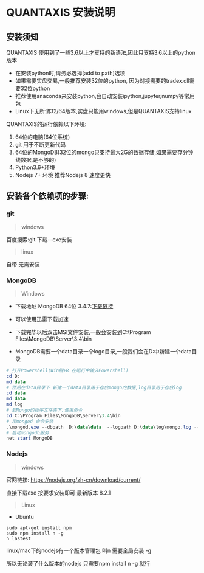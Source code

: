 # QUANTAXIS 安装说明

## 安装须知

QUANTAXIS 使用到了一些3.6以上才支持的新语法,因此只支持3.6以上的python版本

* 在安装python时,请务必选择[add to path]选项
* 如果需要实盘交易,一般推荐安装32位的python, 因为对接需要的tradex.dll需要32位python
* 推荐使用anaconda来安装python,会自动安装ipython,jupyter,numpy等常用包
* Linux下无所谓32/64版本,实盘只能用windows,但是QUANTAXIS支持linux

QUANTAXIS的运行依赖以下环境:

1. 64位的电脑(64位系统)
2. git 用于不断更新代码
2. 64位的MongoDB(32位的mongo只支持最大2G的数据存储,如果需要存分钟线数据,是不够的)
3. Python3.6+环境
4. Nodejs 7+ 环境 推荐Nodejs 8 速度更快

## 安装各个依赖项的步骤:
### git
>windows

百度搜索:git 下载--exe安装

>linux

自带 无需安装

### MongoDB 
> Windows

- 下载地址 MongoDB 64位 3.4.7:[下载链接](https://www.mongodb.com/dr/fastdl.mongodb.org/win32/mongodb-win32-x86_64-2008plus-ssl-3.4.7-signed.msi)

- 可以使用迅雷下载加速

- 下载完毕以后双击MSI文件安装,一般会安装到C:\Program Files\MongoDB\Server\3.4\bin

* MongoDB需要一个data目录一个logo目录,一般我们会在D:中新建一个data目录
```powershell
# 打开Powershell(Win键+R 在运行中输入Powershell)
cd D:
md data
# 然后在data目录下 新建一个data目录用于存放mongo的数据,log目录用于存放log
cd data
md data
md log
# 到Mongo的程序文件夹下,使用命令
cd C:\Program Files\MongoDB\Server\3.4\bin
# 用mongod 命令安装
.\mongod.exe --dbpath  D:\data\data  --logpath D:\data\log\mongo.log --httpinterface --rest --serviceName 'MongoDB' --install
# 启动mongodb服务
net start MongoDB
```

### Nodejs
> windows

官网链接: https://nodejs.org/zh-cn/download/current/

直接下载exe 按要求安装即可 最新版本 8.2.1

> Linux

- Ubuntu

```shell
sudo apt-get install npm
sudo npm install n -g
n lastest
```

linux/mac下的nodejs有一个版本管理包 叫n 需要全局安装 -g

所以无论装了什么版本的nodejs  只需要npm install n -g  就行  